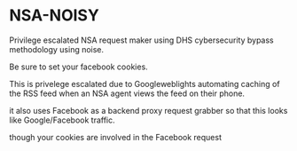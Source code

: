 # NSA-NOISY
Privilege escalated NSA request maker using DHS cybersecurity bypass methodology using noise.

Be sure to set your facebook cookies.

This is privelege escalated due to Googleweblights automating caching of the RSS feed when an NSA agent views the feed on their phone.

it also uses Facebook as a backend proxy request grabber so that this looks like Google/Facebook traffic.

though your cookies are involved in the Facebook request
